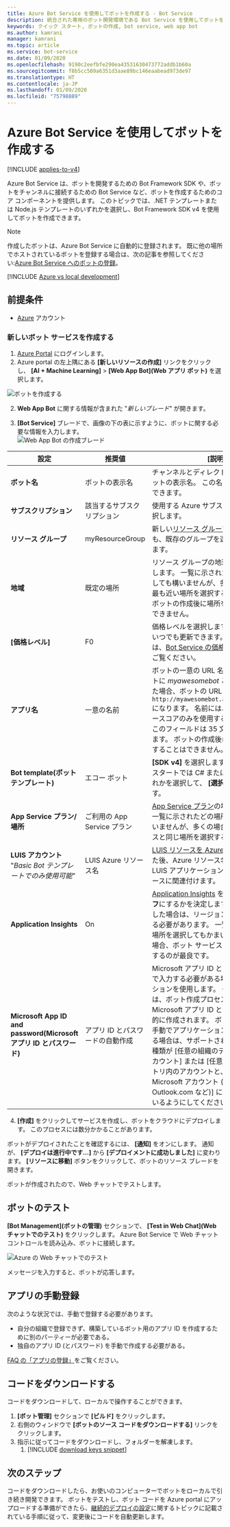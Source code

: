 ```yaml
---
title: Azure Bot Service を使用してボットを作成する - Bot Service
description: 統合された専用のボット開発環境である Bot Service を使用してボットを作成する方法について説明します。
keywords: クイック スタート, ボットの作成, bot service, web app bot
ms.author: kamrani
manager: kamrani
ms.topic: article
ms.service: bot-service
ms.date: 01/09/2020
ms.openlocfilehash: 9190c2eefbfe290ea43531630473772addb1b60a
ms.sourcegitcommit: f8b5cc509a6351d3aae89bc146eaabead973de97
ms.translationtype: HT
ms.contentlocale: ja-JP
ms.lasthandoff: 01/09/2020
ms.locfileid: "75798889"
---
```

# <a name="create-a-bot-with-azure-bot-service"></a>Azure Bot Service を使用してボットを作成する

[!INCLUDE [applies-to-v4](../includes/applies-to.md)]

Azure Bot Service は、ボットを開発するための Bot Framework SDK や、ボットをチャンネルに接続するための Bot Service など、ボットを作成するためのコア コンポーネントを提供します。 このトピックでは、.NET テンプレートまたは Node.js テンプレートのいずれかを選択し、Bot Framework SDK v4 を使用してボットを作成できます。

>[!NOTE] 
> 作成したボットは、Azure Bot Service に自動的に登録されます。 既に他の場所でホストされているボットを登録する場合は、次の記事を参照してください:[Azure Bot Service へのボットの登録](../bot-service-quickstart-registration.md)。

[!INCLUDE [Azure vs local development](~/includes/snippet-quickstart-paths.md)]

## <a name="prerequisites"></a>前提条件

- [Azure](https://portal.azure.com) アカウント

### <a name="create-a-new-bot-service"></a>新しいボット サービスを作成する

1. [Azure Portal](https://portal.azure.com/) にログインします。
1. Azure portal の左上隅にある **[新しいリソースの作成]** リンクをクリックし、 **[AI + Machine Learning]**  >  **[Web App Bot]\(Web アプリ ボット\)** を選択します。 

![ボットを作成する](../media/azure-bot-quickstarts/abs-create-blade.png)

2. **Web App Bot** に関する情報が含まれた "*新しいブレード*" が開きます。  

3. **[Bot Service]** ブレードで、画像の下の表に示すように、ボットに関する必要な情報を入力します。  <br/>
 ![Web App Bot の作成ブレード](../media/azure-bot-quickstarts/sdk-create-bot-service-blade.png)

 | 設定 | 推奨値 | [説明] |
 | ---- | ---- | ---- |
 | **ボット名** | ボットの表示名 | チャンネルとディレクトリに表示されるボットの表示名。 この名前はいつでも変更できます。 |
 | **サブスクリプション** | 該当するサブスクリプション | 使用する Azure サブスクリプションを選択します。 |
 | **リソース グループ** | myResourceGroup | 新しい[リソース グループ](/azure/azure-resource-manager/resource-group-overview#resource-groups)を作成することも、既存のグループを選択することもできます。 |
 | **地域** | 既定の場所 | リソース グループの地理的な場所を選択します。 一覧に示されたどの場所を選択しても構いませんが、多くの場合、顧客に最も近い場所を選択するのが最良です。 ボットの作成後に場所を変更することはできません。 |
 | **[価格レベル]** | F0 | 価格レベルを選択します。 価格レベルはいつでも更新できます。 詳細については、[Bot Service の価格](https://azure.microsoft.com/pricing/details/bot-service/)に関するページをご覧ください。 |
 | **アプリ名** | 一意の名前 | ボットの一意の URL 名。 たとえば、ボットに *myawesomebot* という名前を付けた場合、ボットの URL は `http://myawesomebot.azurewebsites.net` になります。 名前には、英数字とアンダースコアのみを使用する必要があります。 このフィールドは 35 文字に制限されています。 ボットの作成後にアプリ名を変更することはできません。 |
 | **Bot template\(ボット テンプレート\)** | エコー ボット | **[SDK v4]** を選択します。 このクイック スタートでは C# または Node.js のいずれかを選択して、 **[選択]** をクリックします。  
 | **App Service プラン/場所** | ご利用の App Service プラン  | [App Service プラン](https://azure.microsoft.com/pricing/details/app-service/plans/)の場所を選択します。 一覧に示されたどの場所を選択してもかまいませんが、多くの場合、ボット サービスと同じ場所を選択するのが最良です。 |
 | **LUIS アカウント** "_Basic Bot テンプレートでのみ使用可能_" | LUIS Azure リソース名 | [LUIS リソースを Azure リソースに移行](https://docs.microsoft.com/azure/cognitive-services/luis/luis-migration-authoring)した後、Azure リソース名を入力して、この LUIS アプリケーションをその Azure リソースに関連付けます。 
 | **Application Insights** | On | [Application Insights](/bot-framework/bot-service-manage-analytics) を**オン**にするか、**オフ**にするかを決定します。 **[オン]** を選択した場合は、リージョンの場所も指定する必要があります。 一覧に示されたどの場所を選択してもかまいませんが、多くの場合、ボット サービスと同じ場所を選択するのが最良です。 |
 | **Microsoft App ID and password\(Microsoft アプリ ID とパスワード\)** | アプリ ID とパスワードの自動作成 | Microsoft アプリ ID とパスワードを手動で入力する必要がある場合は、このオプションを使用します。 それ以外の場合は、ボット作成プロセスで新しい Microsoft アプリ ID とパスワードが自動的に作成されます。 ボット サービス用に手動でアプリケーションの登録を作成する場合は、サポートされるアカウントの種類が [任意の組織のディレクトリ内のアカウント] または [任意の組織のディレクトリ内のアカウントと、個人用の Microsoft アカウント (Skype、Xbox、Outlook.com など)] に確実に設定されているようにしてください。 |

4. **[作成]** をクリックしてサービスを作成し、ボットをクラウドにデプロイします。 このプロセスには数分かかることがあります。

ボットがデプロイされたことを確認するには、 **[通知]** をオンにします。 通知が、 **[デプロイは進行中です...]** から **[デプロイメントに成功しました]** に変わります。 **[リソースに移動]** ボタンをクリックして、ボットのリソース ブレードを開きます。

ボットが作成されたので、Web チャットでテストします。

## <a name="test-the-bot"></a>ボットのテスト
**[Bot Management]\(ボットの管理\)** セクションで、 **[Test in Web Chat]\(Web チャットでのテスト\)** をクリックします。 Azure Bot Service で Web チャット コントロールを読み込み、ボットに接続します。 

![Azure の Web チャットでのテスト](../media/azure-bot-quickstarts/azure-webchat-test.png)

メッセージを入力すると、ボットが応答します。

## <a name="manual-app-registration"></a>アプリの手動登録

次のような状況では、手動で登録する必要があります。

- 自分の組織で登録できず、構築しているボット用のアプリ ID を作成するために別のパーティーが必要である。
- 独自のアプリ ID (とパスワード) を手動で作成する必要がある。

[FAQ の「アプリの登録」](../bot-service-resources-bot-framework-faq.md#app-registration)をご覧ください。


## <a name="download-code"></a>コードをダウンロードする
コードをダウンロードして、ローカルで操作することができます。 
1. **[ボット管理]** セクションで **[ビルド]** をクリックします。 
1. 右側のウィンドウで **[ボットのソース コードをダウンロードする]** リンクをクリックします。 
1. 指示に従ってコードをダウンロードし、フォルダーを解凍します。
    1. [!INCLUDE [download keys snippet](../includes/snippet-abs-key-download.md)]

## <a name="next-steps"></a>次のステップ
コードをダウンロードしたら、お使いのコンピューターでボットをローカルで引き続き開発できます。 ボットをテストし、ボット コードを Azure portal にアップロードする準備ができたら、[継続的デプロイの設定](../bot-service-build-continuous-deployment.md)に関するトピックに記載されている手順に従って、変更後にコードを自動更新します。
